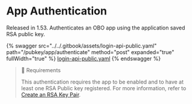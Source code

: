 # App Authentication

Released in 1.53. Authenticates an OBO app using the application saved RSA public key.

{% swagger src="../../.gitbook/assets/login-api-public.yaml" path="/pubkey/app/authenticate" method="post" expanded="true" fullWidth="true" %}
[login-api-public.yaml](../../.gitbook/assets/login-api-public.yaml)
{% endswagger %}

> 📘 Requirements
>
> This authentication requires the app to be enabled and to have at least one RSA Public key registered. For more information, refer to [Create an RSA Key Pair](https://docs.developers.symphony.com/building-bots-on-symphony/authentication/rsa-authentication#1-create-an-rsa-key-pair).
